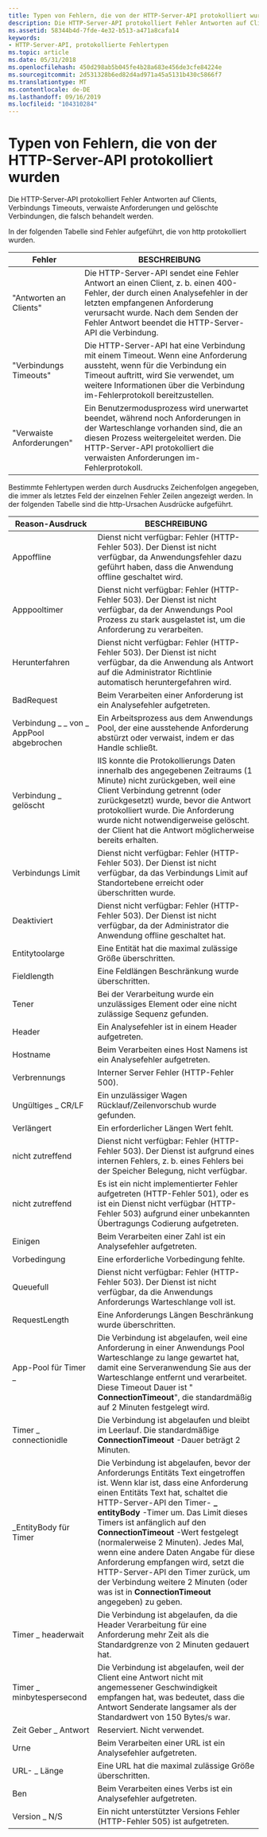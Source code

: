 ```yaml
---
title: Typen von Fehlern, die von der HTTP-Server-API protokolliert wurden
description: Die HTTP-Server-API protokolliert Fehler Antworten auf Clients, Verbindungs Timeouts, verwaiste Anforderungen und gelöschte Verbindungen, die falsch behandelt werden.
ms.assetid: 58344b4d-7fde-4e32-b513-a471a8cafa14
keywords:
- HTTP-Server-API, protokollierte Fehlertypen
ms.topic: article
ms.date: 05/31/2018
ms.openlocfilehash: 450d298ab5b045fe4b28a683e456de3cfe84224e
ms.sourcegitcommit: 2d531328b6ed82d4ad971a45a5131b430c5866f7
ms.translationtype: MT
ms.contentlocale: de-DE
ms.lasthandoff: 09/16/2019
ms.locfileid: "104310284"
---
```

# <a name="types-of-errors-logged-by-the-http-server-api"></a>Typen von Fehlern, die von der HTTP-Server-API protokolliert wurden

Die HTTP-Server-API protokolliert Fehler Antworten auf Clients, Verbindungs Timeouts, verwaiste Anforderungen und gelöschte Verbindungen, die falsch behandelt werden.

In der folgenden Tabelle sind Fehler aufgeführt, die von http protokolliert wurden.



| Fehler                                                                                                                                                  | BESCHREIBUNG                                                                                                                                                                                                                         |
|--------------------------------------------------------------------------------------------------------------------------------------------------------|-------------------------------------------------------------------------------------------------------------------------------------------------------------------------------------------------------------------------------------|
| <span id="Responses_to_clients"></span><span id="responses_to_clients"></span><span id="RESPONSES_TO_CLIENTS"></span>"Antworten an Clients"<br/> | Die HTTP-Server-API sendet eine Fehler Antwort an einen Client, z. b. einen 400-Fehler, der durch einen Analysefehler in der letzten empfangenen Anforderung verursacht wurde. Nach dem Senden der Fehler Antwort beendet die HTTP-Server-API die Verbindung.<br/> |
| <span id="Connection_time-outs"></span><span id="connection_time-outs"></span><span id="CONNECTION_TIME-OUTS"></span>"Verbindungs Timeouts"<br/> | Die HTTP-Server-API hat eine Verbindung mit einem Timeout. Wenn eine Anforderung aussteht, wenn für die Verbindung ein Timeout auftritt, wird Sie verwendet, um weitere Informationen über die Verbindung im-Fehlerprotokoll bereitzustellen.<br/>                                         |
| <span id="Orphaned_requests"></span><span id="orphaned_requests"></span><span id="ORPHANED_REQUESTS"></span>"Verwaiste Anforderungen"<br/>             | Ein Benutzermodusprozess wird unerwartet beendet, während noch Anforderungen in der Warteschlange vorhanden sind, die an diesen Prozess weitergeleitet werden. Die HTTP-Server-API protokolliert die verwaisten Anforderungen im-Fehlerprotokoll.<br/>                                      |



 

Bestimmte Fehlertypen werden durch Ausdrucks Zeichenfolgen angegeben, die immer als letztes Feld der einzelnen Fehler Zeilen angezeigt werden. In der folgenden Tabelle sind die http-Ursachen Ausdrücke aufgeführt.



| Reason-Ausdruck                                                                                                                                                                                       | BESCHREIBUNG                                                                                                                                                                                                                                                                                                                                                                                                                                                                                           |
|-----------------------------------------------------------------------------------------------------------------------------------------------------------------------------------------------------|-------------------------------------------------------------------------------------------------------------------------------------------------------------------------------------------------------------------------------------------------------------------------------------------------------------------------------------------------------------------------------------------------------------------------------------------------------------------------------------------------------|
| <span id="AppOffline"></span><span id="appoffline"></span><span id="APPOFFLINE"></span>Appoffline<br/>                                                                                        | Dienst nicht verfügbar: Fehler (HTTP-Fehler 503). Der Dienst ist nicht verfügbar, da Anwendungsfehler dazu geführt haben, dass die Anwendung offline geschaltet wird.<br/>                                                                                                                                                                                                                                                                                                                                |
| <span id="AppPoolTimer"></span><span id="apppooltimer"></span><span id="APPPOOLTIMER"></span>Apppooltimer<br/>                                                                                | Dienst nicht verfügbar: Fehler (HTTP-Fehler 503). Der Dienst ist nicht verfügbar, da der Anwendungs Pool Prozess zu stark ausgelastet ist, um die Anforderung zu verarbeiten.<br/>                                                                                                                                                                                                                                                                                                                                  |
| <span id="AppShutdown"></span><span id="appshutdown"></span><span id="APPSHUTDOWN"></span>Herunterfahren<br/>                                                                                    | Dienst nicht verfügbar: Fehler (HTTP-Fehler 503). Der Dienst ist nicht verfügbar, da die Anwendung als Antwort auf die Administrator Richtlinie automatisch heruntergefahren wird.<br/>                                                                                                                                                                                                                                                                                                                     |
| <span id="BadRequest"></span><span id="badrequest"></span><span id="BADREQUEST"></span>BadRequest<br/>                                                                                        | Beim Verarbeiten einer Anforderung ist ein Analysefehler aufgetreten.<br/>                                                                                                                                                                                                                                                                                                                                                                                                                                  |
| <span id="Connection_Abandoned_By_AppPool"></span><span id="connection_abandoned_by_apppool"></span><span id="CONNECTION_ABANDONED_BY_APPPOOL"></span>Verbindung \_ \_ von \_ AppPool abgebrochen<br/> | Ein Arbeitsprozess aus dem Anwendungs Pool, der eine ausstehende Anforderung abstürzt oder verwaist, indem er das Handle schließt.<br/>                                                                                                                                                                                                                                                                                                                                                                               |
| <span id="Connection_Dropped"></span><span id="connection_dropped"></span><span id="CONNECTION_DROPPED"></span>Verbindung \_ gelöscht<br/>                                                       | IIS konnte die Protokollierungs Daten innerhalb des angegebenen Zeitraums (1 Minute) nicht zurückgeben, weil eine Client Verbindung getrennt (oder zurückgesetzt) wurde, bevor die Antwort protokolliert wurde. Die Anforderung wurde nicht notwendigerweise gelöscht. der Client hat die Antwort möglicherweise bereits erhalten.<br/>                                                                                                                                                                                                                                         |
| <span id="ConnLimit"></span><span id="connlimit"></span><span id="CONNLIMIT"></span>Verbindungs Limit<br/>                                                                                            | Dienst nicht verfügbar: Fehler (HTTP-Fehler 503). Der Dienst ist nicht verfügbar, da das Verbindungs Limit auf Standortebene erreicht oder überschritten wurde.<br/>                                                                                                                                                                                                                                                                                                                                    |
| <span id="Disabled"></span><span id="disabled"></span><span id="DISABLED"></span>Deaktiviert<br/>                                                                                                | Dienst nicht verfügbar: Fehler (HTTP-Fehler 503). Der Dienst ist nicht verfügbar, da der Administrator die Anwendung offline geschaltet hat.<br/>                                                                                                                                                                                                                                                                                                                                              |
| <span id="EntityTooLarge"></span><span id="entitytoolarge"></span><span id="ENTITYTOOLARGE"></span>Entitytoolarge<br/>                                                                        | Eine Entität hat die maximal zulässige Größe überschritten.<br/>                                                                                                                                                                                                                                                                                                                                                                                                                                               |
| <span id="FieldLength"></span><span id="fieldlength"></span><span id="FIELDLENGTH"></span>Fieldlength<br/>                                                                                    | Eine Feldlängen Beschränkung wurde überschritten.<br/>                                                                                                                                                                                                                                                                                                                                                                                                                                                         |
| <span id="Forbidden"></span><span id="forbidden"></span><span id="FORBIDDEN"></span>Tener<br/>                                                                                            | Bei der Verarbeitung wurde ein unzulässiges Element oder eine nicht zulässige Sequenz gefunden.<br/>                                                                                                                                                                                                                                                                                                                                                                                                                             |
| <span id="Header"></span><span id="header"></span><span id="HEADER"></span>Header<br/>                                                                                                        | Ein Analysefehler ist in einem Header aufgetreten.<br/>                                                                                                                                                                                                                                                                                                                                                                                                                                                 |
| <span id="Hostname"></span><span id="hostname"></span><span id="HOSTNAME"></span>Hostname<br/>                                                                                                | Beim Verarbeiten eines Host Namens ist ein Analysefehler aufgetreten.<br/>                                                                                                                                                                                                                                                                                                                                                                                                                                 |
| <span id="Internal"></span><span id="internal"></span><span id="INTERNAL"></span>Verbrennungs<br/>                                                                                                | Interner Server Fehler (HTTP-Fehler 500).<br/>                                                                                                                                                                                                                                                                                                                                                                                                                                        |
| <span id="Invalid_CR_LF"></span><span id="invalid_cr_lf"></span><span id="INVALID_CR_LF"></span>Ungültiges \_ CR/LF<br/>                                                                           | Ein unzulässiger Wagen Rücklauf/Zeilenvorschub wurde gefunden.<br/>                                                                                                                                                                                                                                                                                                                                                                                                                                      |
| <span id="LengthRequired"></span><span id="lengthrequired"></span><span id="LENGTHREQUIRED"></span>Verlängert<br/>                                                                        | Ein erforderlicher Längen Wert fehlt.<br/>                                                                                                                                                                                                                                                                                                                                                                                                                                                       |
| <span id="N_A"></span><span id="n_a"></span>nicht zutreffend<br/>                                                                                                                                          | Dienst nicht verfügbar: Fehler (HTTP-Fehler 503). Der Dienst ist aufgrund eines internen Fehlers, z. b. eines Fehlers bei der Speicher Belegung, nicht verfügbar.<br/>                                                                                                                                                                                                                                                                                                                                    |
| <span id="N_I"></span><span id="n_i"></span>nicht zutreffend<br/>                                                                                                                                          | Es ist ein nicht implementierter Fehler aufgetreten (HTTP-Fehler 501), oder es ist ein Dienst nicht verfügbar (HTTP-Fehler 503) aufgrund einer unbekannten Übertragungs Codierung aufgetreten.<br/>                                                                                                                                                                                                                                                                                                                                   |
| <span id="Number"></span><span id="number"></span><span id="NUMBER"></span>Einigen<br/>                                                                                                        | Beim Verarbeiten einer Zahl ist ein Analysefehler aufgetreten.<br/>                                                                                                                                                                                                                                                                                                                                                                                                                                   |
| <span id="Precondition"></span><span id="precondition"></span><span id="PRECONDITION"></span>Vorbedingung<br/>                                                                                | Eine erforderliche Vorbedingung fehlte.<br/>                                                                                                                                                                                                                                                                                                                                                                                                                                                       |
| <span id="QueueFull"></span><span id="queuefull"></span><span id="QUEUEFULL"></span>Queuefull<br/>                                                                                            | Dienst nicht verfügbar: Fehler (HTTP-Fehler 503). Der Dienst ist nicht verfügbar, da die Anwendungs Anforderungs Warteschlange voll ist.<br/>                                                                                                                                                                                                                                                                                                                                                           |
| <span id="RequestLength"></span><span id="requestlength"></span><span id="REQUESTLENGTH"></span>RequestLength<br/>                                                                            | Eine Anforderungs Längen Beschränkung wurde überschritten.<br/>                                                                                                                                                                                                                                                                                                                                                                                                                                                       |
| <span id="Timer_AppPool"></span><span id="timer_apppool"></span><span id="TIMER_APPPOOL"></span>App-Pool für Timer \_<br/>                                                                           | Die Verbindung ist abgelaufen, weil eine Anforderung in einer Anwendungs Pool Warteschlange zu lange gewartet hat, damit eine Serveranwendung Sie aus der Warteschlange entfernt und verarbeitet. Diese Timeout Dauer ist " **ConnectionTimeout**", die standardmäßig auf 2 Minuten festgelegt wird.<br/>                                                                                                                                                                                                                                           |
| <span id="Timer_ConnectionIdle"></span><span id="timer_connectionidle"></span><span id="TIMER_CONNECTIONIDLE"></span>Timer \_ connectionidle<br/>                                               | Die Verbindung ist abgelaufen und bleibt im Leerlauf. Die standardmäßige **ConnectionTimeout** -Dauer beträgt 2 Minuten.<br/>                                                                                                                                                                                                                                                                                                                                                                                          |
| <span id="Timer_EntityBody"></span><span id="timer_entitybody"></span><span id="TIMER_ENTITYBODY"></span>\_EntityBody für Timer<br/>                                                               | Die Verbindung ist abgelaufen, bevor der Anforderungs Entitäts Text eingetroffen ist. Wenn klar ist, dass eine Anforderung einen Entitäts Text hat, schaltet die HTTP-Server-API den Timer- **\_ entityBody** -Timer um. Das Limit dieses Timers ist anfänglich auf den **ConnectionTimeout** -Wert festgelegt (normalerweise 2 Minuten). Jedes Mal, wenn eine andere Daten Angabe für diese Anforderung empfangen wird, setzt die HTTP-Server-API den Timer zurück, um der Verbindung weitere 2 Minuten (oder was ist in **ConnectionTimeout** angegeben) zu geben.<br/> |
| <span id="Timer_HeaderWait"></span><span id="timer_headerwait"></span><span id="TIMER_HEADERWAIT"></span>Timer \_ headerwait<br/>                                                               | Die Verbindung ist abgelaufen, da die Header Verarbeitung für eine Anforderung mehr Zeit als die Standardgrenze von 2 Minuten gedauert hat.<br/>                                                                                                                                                                                                                                                                                                                                                                        |
| <span id="Timer_MinBytesPerSecond"></span><span id="timer_minbytespersecond"></span><span id="TIMER_MINBYTESPERSECOND"></span>Timer \_ minbytespersecond<br/>                                   | Die Verbindung ist abgelaufen, weil der Client eine Antwort nicht mit angemessener Geschwindigkeit empfangen hat, was bedeutet, dass die Antwort Senderate langsamer als der Standardwert von 150 Bytes/s war.<br/>                                                                                                                                                                                                                                                                                                        |
| <span id="Timer_Response"></span><span id="timer_response"></span><span id="TIMER_RESPONSE"></span>Zeit Geber \_ Antwort<br/>                                                                       | Reserviert. Nicht verwendet.<br/>                                                                                                                                                                                                                                                                                                                                                                                                                                                                        |
| <span id="URL"></span><span id="url"></span>Urne<br/>                                                                                                                                          | Beim Verarbeiten einer URL ist ein Analysefehler aufgetreten.<br/>                                                                                                                                                                                                                                                                                                                                                                                                                                      |
| <span id="URL_Length"></span><span id="url_length"></span><span id="URL_LENGTH"></span>URL- \_ Länge<br/>                                                                                       | Eine URL hat die maximal zulässige Größe überschritten.<br/>                                                                                                                                                                                                                                                                                                                                                                                                                                                   |
| <span id="Verb"></span><span id="verb"></span><span id="VERB"></span>Ben<br/>                                                                                                                | Beim Verarbeiten eines Verbs ist ein Analysefehler aufgetreten.<br/>                                                                                                                                                                                                                                                                                                                                                                                                                                     |
| <span id="Version_N_S"></span><span id="version_n_s"></span><span id="VERSION_N_S"></span>Version \_ N/S<br/>                                                                                   | Ein nicht unterstützter Versions Fehler (HTTP-Fehler 505) ist aufgetreten.<br/>                                                                                                                                                                                                                                                                                                                                                                                                                                   |



 

 

 





